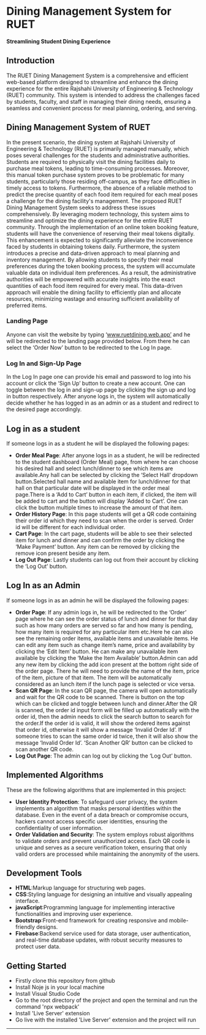 # Dining Management System for RUET

**Streamlining Student Dining Experience**

## Introduction

The RUET Dining Management System is a comprehensive and efficient web-based platform designed to streamline and enhance the dining experience for the entire Rajshahi University of Engineering & Technology (RUET) community. This system is intended to address the challenges faced by students, faculty, and staff in managing their dining needs, ensuring a seamless and convenient process for meal planning, ordering, and serving.

## Dining Management System of RUET

In the present scenario, the dining system at Rajshahi University of Engineering & Technology (RUET) is primarily managed manually, which poses several challenges for the students and administrative authorities. Students are required to physically visit the dining facilities daily to purchase meal tokens, leading to time-consuming processes. Moreover, this manual token purchase system proves to be problematic for many students, particularly those residing off-campus, as they face difficulties in timely access to tokens. Furthermore, the absence of a reliable method to predict the precise quantity of each food item required for each meal poses a challenge for the dining facility's management.
The proposed RUET Dining Management System seeks to address these issues comprehensively. By leveraging modern technology, this system aims to streamline and optimize the dining experience for the entire RUET community. Through the implementation of an online token booking feature, students will have the convenience of reserving their meal tokens digitally. This enhancement is expected to significantly alleviate the inconvenience faced by students in obtaining tokens daily.
Furthermore, the system introduces a precise and data-driven approach to meal planning and inventory management. By allowing students to specify their meal preferences during the token booking process, the system will accumulate valuable data on individual item preferences. As a result, the administrative authorities will be empowered with accurate insights into the exact quantities of each food item required for every meal. This data-driven approach will enable the dining facility to efficiently plan and allocate resources, minimizing wastage and ensuring sufficient availability of preferred items.

### Landing Page

Anyone can visit the website by typing ‘www.ruetdining.web.app’ and he will be redirected to the landing page provided below. From there he can select the ‘Order Now’ button to be redirected to the Log In page.

### Log In and Sign-Up Page

In the Log In page one can provide his email and password to log into his account or click the ‘Sign Up’ button to create a new account. One can toggle between the log in and sign-up page by clicking the sign up and log in button respectively. After anyone logs in, the system will automatically decide whether he has logged in as an admin or as a student and redirect to the desired page accordingly. 

## Log in as a student


If someone logs in as a student he will be displayed the following pages:

- **Order Meal Page**: After anyone logs in as a student, he will be redirected to the student dashboard (Order Meal) page, from where he can choose his desired hall and select lunch/dinner to see which items are available.Any hall can be selected by clicking the ‘Select Hall’ dropdown button.Selected hall name and available item for lunch/dinner for that hall on that particular date will be displayed in the order meal page.There is a ‘Add to Cart’ button in each item, if clicked, the item will be added to cart and the button will display ‘Added to Cart’. One can click the button multiple times to increase the amount of that item.
- **Order History Page**: In this page students will get a QR code containing their order id which they need to scan when the order is served. Order id will be different for each individual order.
- **Cart Page**: In the cart page, students will be able to see their selected item for lunch and dinner and can confirm the order by clicking the ‘Make Payment’ button. Any item can be removed by clicking the remove icon present beside any item.
- **Log Out Page**: Lastly students can log out from their account by clicking the ‘Log Out’ button.

## Log In as an Admin

If someone logs in as an admin he will be displayed the following pages:

- **Order Page**: If any admin logs in, he will be redirected to the ‘Order’ page where he can see the order status of lunch and dinner for that day such as how many orders are served so far and how many is pending, how many item is required for any particular item etc.Here he can also see the remaining order items, available items and unavailable items. He can edit any item such as change item’s name, price and availability by clicking the ‘Edit Item’ button. He can make any unavailable item available by clicking the ‘Make the Item Available’ button.Admin can add any new item by clicking the add icon present at the bottom right side of the order page. There he will need to provide the name of the item, price of the item, picture of that item. The item will be automatically considered as an lunch item if the lunch page is selected or vice versa. 
- **Scan QR Page**: In the scan QR page, the camera will open automatically and wait for the QR code to be scanned. There is button on the top which can be clicked and toggle between lunch and dinner.After the QR is scanned, the order id input form will be filled up automatically with the order id, then the admin needs to click the search button to search for the order.If the order id is valid, it will show the ordered items against that order id, otherwise it will show a message ‘Invalid Order Id’. If someone tries to scan the same order id twice, then it will also show the message ‘Invalid Order Id’. ‘Scan Another QR’ button can be clicked to scan another QR code.
- **Log Out Page**: The admin can log out by clicking the ‘Log Out’ button.

## Implemented Algorithms

These are the following algorithms that are implemented in this project:

- **User Identity Protection**: To safeguard user privacy, the system implements an algorithm that masks personal identities within the database. Even in the event of a data breach or compromise occurs, hackers cannot access specific user identities, ensuring the confidentiality of user information.
- **Order Validation and Security**: The system employs robust algorithms to validate orders and prevent unauthorized access. Each QR code is unique and serves as a secure verification token, ensuring that only valid orders are processed while maintaining the anonymity of the users.

## Development Tools

- **HTML**:Markup language for structuring web pages.
- **CSS**:Styling language for designing an intuitive and visually appealing interface.
- **javaScript**:Programming language for implementing interactive functionalities and improving user experience.
- **Bootstrap**:Front-end framework for creating responsive and mobile-friendly designs.
- **Firebase**:Backend service used for data storage, user authentication, and real-time database updates, with robust security measures to protect user data.

## Getting Started

- Firstly clone this repository from github
- Install Noje js in your local machine
- Install Visual Studio Code
- Go to the root directory of the project and open the terminal and run the command 'npx webpack'
- Install 'Live Server' extension 
- Go live with the installed 'Live Server' extension and the project will run




---

